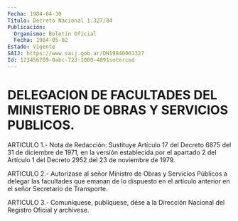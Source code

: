 ```yaml
---
Fecha: 1984-04-30
Título: Decreto Nacional 1.327/84
Publicación:
  Organismo: Boletín Oficial
  Fecha: 1984-05-02
Estado: Vigente
SAIJ: https://www.saij.gob.ar/DN19840001327
Id: 123456789-0abc-723-1000-4891soterced
---
```

# DELEGACION DE FACULTADES DEL MINISTERIO DE OBRAS Y SERVICIOS PUBLICOS.

<a id="1"></a>
ARTICULO  1.-  Nota de Redacción: Sustituye Artículo 17 del Decreto 6875 del 31 de diciembre  de 1971, en la versión establecida por el apartado 2 del Artículo 1 del Decreto 2952 del 23  de noviembre de 1979.

<a id="2"></a>
ARTICULO  2.-  Autorízase  al  señor  Ministro de Obras y Servicios Públicos a delegar las facultades que emanan  de lo dispuesto en el artículo anterior en el señor Secretario de Transporte.

<a id="3"></a>
ARTICULO  3.- Comuníquese, publíquese, dése a la Dirección Nacional del Registro Oficial y archívese.